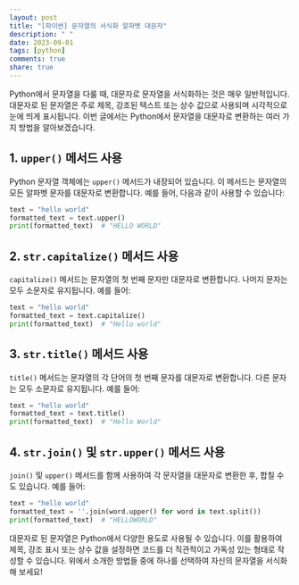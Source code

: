 ```yaml
---
layout: post
title: "[파이썬] 문자열의 서식화 알파벳 대문자"
description: " "
date: 2023-09-01
tags: [python]
comments: true
share: true
---
```


Python에서 문자열을 다룰 때, 대문자로 문자열을 서식화하는 것은 매우 일반적입니다. 대문자로 된 문자열은 주로 제목, 강조된 텍스트 또는 상수 값으로 사용되며 시각적으로 눈에 띄게 표시됩니다. 이번 글에서는 Python에서 문자열을 대문자로 변환하는 여러 가지 방법을 알아보겠습니다.

## 1. `upper()` 메서드 사용

Python 문자열 객체에는 `upper()` 메서드가 내장되어 있습니다. 이 메서드는 문자열의 모든 알파벳 문자를 대문자로 변환합니다. 예를 들어, 다음과 같이 사용할 수 있습니다:

```python
text = "hello world"
formatted_text = text.upper()
print(formatted_text)  # "HELLO WORLD"
```

## 2. `str.capitalize()` 메서드 사용

`capitalize()` 메서드는 문자열의 첫 번째 문자만 대문자로 변환합니다. 나머지 문자는 모두 소문자로 유지됩니다. 예를 들어:

```python
text = "hello world"
formatted_text = text.capitalize()
print(formatted_text)  # "Hello world"
```

## 3. `str.title()` 메서드 사용

`title()` 메서드는 문자열의 각 단어의 첫 번째 문자를 대문자로 변환합니다. 다른 문자는 모두 소문자로 유지됩니다. 예를 들어:

```python
text = "hello world"
formatted_text = text.title()
print(formatted_text)  # "Hello World"
```

## 4. `str.join()` 및 `str.upper()` 메서드 사용

`join()` 및 `upper()` 메서드를 함께 사용하여 각 문자열을 대문자로 변환한 후, 합칠 수도 있습니다. 예를 들어:

```python
text = "hello world"
formatted_text = ''.join(word.upper() for word in text.split())
print(formatted_text)  # "HELLOWORLD"
```

대문자로 된 문자열은 Python에서 다양한 용도로 사용될 수 있습니다. 이를 활용하여 제목, 강조 표시 또는 상수 값을 설정하면 코드를 더 직관적이고 가독성 있는 형태로 작성할 수 있습니다. 위에서 소개한 방법들 중에 하나를 선택하여 자신의 문자열을 서식화해 보세요!